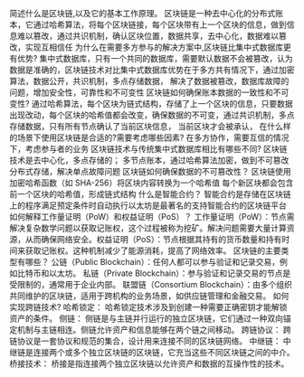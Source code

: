 简述什么是区块链,以及它的基本工作原理。
    区块链是一种去中心化的分布式账本，它通过哈希算法，将每个区块链接，每个区块带有上一个区块的信息，做到信息难以篡改，通过共识机制，确认区块位置，数据共享，去中心化，数据难以篡改，实现互相信任
为什么在需要多方参与的解决方案中,区块链比集中式数据库更有优势?
    集中式数据库，只有一个共同的数据库，需要默认数据不会被篡改，认为数据是准确的，区块链技术对比集中式数据库优势在于多方共有情况下，通过加密算法，数据公开，共识机制，多点存储数据，
    解决了数据被篡改，数据库故障的问题，增加安全性，可靠性和不可变性
区块链如何确保账本数据的一致性和不可变性?
    通过哈希算法，每个区块为链式结构，存储了上一个区块的信息，只要数据出现改动，每个区块的哈希值都会改变，确保数据的不可变，通过共识机制，多点存储数据，只有所有节点确认了当前区块信息，
    当前区块才会被承认，
在什么样的场景下使用区块链是合适的?需要考虑哪些因素?
    在多方协作，需要互信的情况下，考虑参与者的业务
区块链技术与传统集中式数据库相比有哪些不同?
    区块链技术是去中心化，多点存储的；
    多节点账本，通过哈希算法加密，做到不可篡改
    分布式存储，解决单点故障问题
区块链如何确保数据的不可篡改性？
    区块链使用加密哈希函数（如 SHA-256）将区块内容转换为一个哈希值
    每个新区块都会包含前一个区块的哈希值，形成链式结构
什么是智能合约？
    智能合约是存储在区块链上的程序满足预定条件时自动执行以太坊是最著名的支持智能合约的区块链平台
如何解释工作量证明（PoW）和权益证明（PoS）？
    工作量证明（PoW）：节点需解决复杂数学问题以获取记账权，这个过程被称为挖矿。解决问题需要大量计算资源，从而确保网络安全。权益证明（PoS）：节点根据其持有的货币数量和持有时间来获取记账权。这种机制减少了能源消耗，提高了网络效率。
区块链的主要类型有哪些？
    公链（Public Blockchain）：任何人都可以参与验证和记录交易，例如比特币和以太坊。
    私链（Private Blockchain）：参与验证和记录交易的节点是受限制的，通常用于企业内部。
    联盟链（Consortium Blockchain）：由多个组织共同维护的区块链，适用于跨机构的业务场景，如供应链管理和金融交易。
如何实现跨链技术?
    哈希锁定： 哈希锁定技术涉及到创建一种需要正确密钥才能解锁资产的条件。
    侧链： 侧链是与主链并行运行的独立区块链，它们通过一种双向锚定机制与主链相连。侧链允许资产和信息能够在两个链之间移动。
    跨链协议： 跨链协议是一套协议和规范的集合，设计用来连接不同的区块链网络。
    中继链： 中继链是连接两个或多个独立区块链的区块链，它充当这些不同区块链之间的中介。
    桥接技术： 桥接是指连接两个独立区块链以允许资产和数据的互操作性的技术。